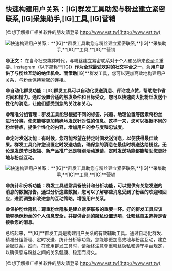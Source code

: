 ## **快速构建用户关系：**[IG]**群发工具助您与粉丝建立紧密联系,**[IG]**采集助手,**[IG]**工具,**[IG]**营销**

[😍想了解推广相关软件的朋友请登录 http://www.vst.tw](http://www.vst.tw)

 <center><img src="https://vst.tw/MP4/tuiguang/png/4.png" alt="快速构建用户关系：**[IG]**群发工具助您与粉丝建立紧密联系,**[IG]**采集助手,**[IG]**工具,**[IG]**营销"></center>

**😄正文：**
在当今社交媒体时代，与粉丝建立紧密联系对于个人和品牌来说至关重要。Instagram（以下简称**[IG]**）作为全球最受欢迎的社交平台之一，为用户提供了与粉丝互动的绝佳机会。而借助**[IG]**群发工具，您可以更加高效地构建用户关系，与粉丝保持紧密的连接。

**😄自动化群发功能：**[IG]**群发工具可以自动化发送消息、评论或点赞，帮助您节省时间和精力。通过设置合适的触发条件和目标受众，您可以快速向大批粉丝发送个性化的消息，让他们感受到您的关注和关心。**

**😄精准分组管理：群发工具能够根据不同的标签、兴趣、地理位置等因素将粉丝进行分类，使您能够更加精确地发送针对性的信息。这样一来，您可以根据不同的粉丝特点，提供个性化的内容，增加用户的参与度和忠诚度。**

**😄定时发送功能：有时候，您可能希望在特定时间发送消息，以便获得最佳效果。群发工具允许您设置定时发送功能，确保您的消息在最佳时机送达给粉丝。无论是发送节日祝福、新产品推广还是特别活动邀请，定时发送功能都能帮助您更好地与粉丝互动。**

 <center><img src="https://vst.tw/MP4/tuiguang/png/7.png" alt="快速构建用户关系：**[IG]**群发工具助您与粉丝建立紧密联系,**[IG]**采集助手,**[IG]**工具,**[IG]**营销"></center>

**😄统计和分析功能：群发工具通常具备统计和分析功能，可以提供有关您发送的消息的数据报告。通过分析这些数据，您可以了解哪些消息受到了粉丝的欢迎和回应，进而调整和改进您的互动策略，增强用户关系。**

**😄保护粉丝隐私：尊重粉丝隐私是建立紧密联系的重要一环。好的群发工具应该能够确保粉丝的个人信息安全，并提供合适的隐私设置选项，让粉丝自主选择是否接收您的消息。**

总结起来，**[IG]**群发工具是构建用户关系的有效辅助工具。通过自动化群发、精准分组管理、定时发送、统计分析等功能，您能够更加高效地与粉丝互动，建立紧密联系。然而，在使用群发工具时，请始终注意尊重粉丝隐私和遵守平台规定，以确保您与粉丝之间的关系健康、稳定而持久。

[😍想了解推广相关软件的朋友请登录 http://www.vst.tw](http://www.vst.tw)




